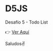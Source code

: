 # D5JS
Desafío 5 - Todo List
<div>
  👉 <a href="https://yerko09.github.io/D5JS/" target="_blank">Ver Aquí</a>
  <p>Saludos✌️</p>
</div>
